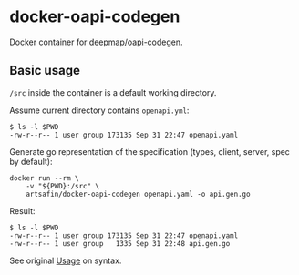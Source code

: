 # docker-oapi-codegen

Docker container for [deepmap/oapi-codegen](https://github.com/deepmap/oapi-codegen).

## Basic usage

`/src` inside the container is a default working directory.

Assume current directory contains `openapi.yml`:
```
$ ls -l $PWD
-rw-r--r-- 1 user group 173135 Sep 31 22:47 openapi.yaml
```

Generate go representation of the specification (types, client, server, spec by default):
```
docker run --rm \
	-v "${PWD}:/src" \
	artsafin/docker-oapi-codegen openapi.yaml -o api.gen.go
```

Result:
```
$ ls -l $PWD
-rw-r--r-- 1 user group 173135 Sep 31 22:47 openapi.yaml
-rw-r--r-- 1 user group   1335 Sep 31 22:48 api.gen.go
```

See original [Usage](https://github.com/deepmap/oapi-codegen#using-oapi-codegen) on syntax.
